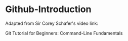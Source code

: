 # Github-Introduction

Adapted from Sir Corey Schafer's video link: 

Git Tutorial for Beginners: Command-Line Fundamentals

